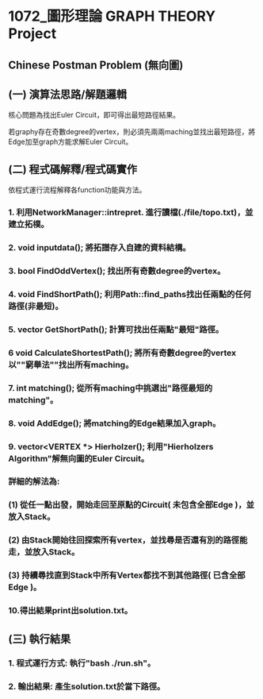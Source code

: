# 1072_圖形理論 GRAPH THEORY Project 

## Chinese Postman Problem (無向圖)

## (一) 演算法思路/解題邏輯

  核心問題為找出Euler Circuit，即可得出最短路徑結果。

  若graphy存在奇數degree的vertex，則必須先兩兩maching並找出最短路徑，將Edge加至graph方能求解Euler Circuit。


## (二) 程式碼解釋/程式碼實作

  依程式運行流程解釋各function功能與方法。

### 1. 利用NetworkManager::intrepret. 進行讀檔(./file/topo.txt)，並建立拓樸。

### 2. void inputdata(); 將拓譜存入自建的資料結構。

### 3. bool FindOddVertex(); 找出所有奇數degree的vertex。

### 4. void FindShortPath(); 利用Path::find_paths找出任兩點的任何路徑(非最短)。

### 5. vector<string> GetShortPath(); 計算可找出任兩點"最短"路徑。

### 6 void CalculateShortestPath(); 將所有奇數degree的vertex以""窮舉法""找出所有maching。

### 7. int matching(); 從所有maching中挑選出"路徑最短的matching"。

### 8. void AddEdge(); 將matching的Edge結果加入graph。

### 9. vector<VERTEX *> Hierholzer(); 利用"Hierholzers Algorithm"解無向圖的Euler Circuit。

### 詳細的解法為:
  
### (1) 從任一點出發，開始走回至原點的Circuit( 未包含全部Edge )，並放入Stack。
  
### (2) 由Stack開始往回探索所有vertex，並找尋是否還有別的路徑能走，並放入Stack。
  
### (3) 持續尋找直到Stack中所有Vertex都找不到其他路徑( 已含全部Edge )。

### 10.得出結果print出solution.txt。

## (三) 執行結果

### 1. 程式運行方式: 執行"bash ./run.sh"。

### 2. 輸出結果: 產生solution.txt於當下路徑。


